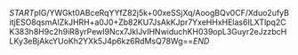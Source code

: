 $START$plG/YWGkt0ABceRqYYfZ82j5k+00xeSSjXq/AoogBQv0CF/Xduo2ufyBitjESO8qsmAIZkJHRH+a0J0+Zb82KU7JsAkKJpr7YxeHHxHElas6ILXTlpq2CK383h8H9c2h9iR8yrPewI9Ncx7JklJvIHNwiduchKH039opL3Guyr2eJzzbcHLKy3eBjAkcYUoKh2YXk5J4p6kz6RdMsQ78Wg==$END$